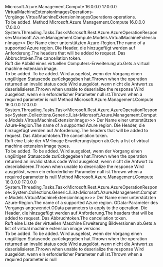 <Type Name="IVirtualMachineExtensionImagesOperations" FullName="Microsoft.Azure.Management.Compute.IVirtualMachineExtensionImagesOperations">
  <TypeSignature Language="C#" Value="public interface IVirtualMachineExtensionImagesOperations" />
  <TypeSignature Language="ILAsm" Value=".class public interface auto ansi abstract IVirtualMachineExtensionImagesOperations" />
  <TypeSignature Language="DocId" Value="T:Microsoft.Azure.Management.Compute.IVirtualMachineExtensionImagesOperations" />
  <TypeSignature Language="VB.NET" Value="Public Interface IVirtualMachineExtensionImagesOperations" />
  <TypeSignature Language="F#" Value="type IVirtualMachineExtensionImagesOperations = interface" />
  <AssemblyInfo>
    <AssemblyName>Microsoft.Azure.Management.Compute</AssemblyName>
    <AssemblyVersion>16.0.0.0</AssemblyVersion>
    <AssemblyVersion>17.0.0.0</AssemblyVersion>
  </AssemblyInfo>
  <Interfaces />
  <Docs>
    <summary>
            <span data-ttu-id="16a2a-101">VirtualMachineExtensionImagesOperations-Vorgänge.</span><span class="sxs-lookup"><span data-stu-id="16a2a-101">VirtualMachineExtensionImagesOperations operations.</span></span>
            </summary>
    <remarks>To be added.</remarks>
  </Docs>
  <Members>
    <Member MemberName="GetWithHttpMessagesAsync">
      <MemberSignature Language="C#" Value="public System.Threading.Tasks.Task&lt;Microsoft.Rest.Azure.AzureOperationResponse&lt;Microsoft.Azure.Management.Compute.Models.VirtualMachineExtensionImage&gt;&gt; GetWithHttpMessagesAsync (string location, string publisherName, string type, string version, System.Collections.Generic.Dictionary&lt;string,System.Collections.Generic.List&lt;string&gt;&gt; customHeaders = null, System.Threading.CancellationToken cancellationToken = null);" />
      <MemberSignature Language="ILAsm" Value=".method public hidebysig newslot virtual instance class System.Threading.Tasks.Task`1&lt;class Microsoft.Rest.Azure.AzureOperationResponse`1&lt;class Microsoft.Azure.Management.Compute.Models.VirtualMachineExtensionImage&gt;&gt; GetWithHttpMessagesAsync(string location, string publisherName, string type, string version, class System.Collections.Generic.Dictionary`2&lt;string, class System.Collections.Generic.List`1&lt;string&gt;&gt; customHeaders, valuetype System.Threading.CancellationToken cancellationToken) cil managed" />
      <MemberSignature Language="DocId" Value="M:Microsoft.Azure.Management.Compute.IVirtualMachineExtensionImagesOperations.GetWithHttpMessagesAsync(System.String,System.String,System.String,System.String,System.Collections.Generic.Dictionary{System.String,System.Collections.Generic.List{System.String}},System.Threading.CancellationToken)" />
      <MemberSignature Language="F#" Value="abstract member GetWithHttpMessagesAsync : string * string * string * string * System.Collections.Generic.Dictionary&lt;string, System.Collections.Generic.List&lt;string&gt;&gt; * System.Threading.CancellationToken -&gt; System.Threading.Tasks.Task&lt;Microsoft.Rest.Azure.AzureOperationResponse&lt;Microsoft.Azure.Management.Compute.Models.VirtualMachineExtensionImage&gt;&gt;" Usage="iVirtualMachineExtensionImagesOperations.GetWithHttpMessagesAsync (location, publisherName, type, version, customHeaders, cancellationToken)" />
      <MemberType>Method</MemberType>
      <AssemblyInfo>
        <AssemblyName>Microsoft.Azure.Management.Compute</AssemblyName>
        <AssemblyVersion>16.0.0.0</AssemblyVersion>
        <AssemblyVersion>17.0.0.0</AssemblyVersion>
      </AssemblyInfo>
      <ReturnValue>
        <ReturnType>System.Threading.Tasks.Task&lt;Microsoft.Rest.Azure.AzureOperationResponse&lt;Microsoft.Azure.Management.Compute.Models.VirtualMachineExtensionImage&gt;&gt;</ReturnType>
      </ReturnValue>
      <Parameters>
        <Parameter Name="location" Type="System.String" />
        <Parameter Name="publisherName" Type="System.String" />
        <Parameter Name="type" Type="System.String" />
        <Parameter Name="version" Type="System.String" />
        <Parameter Name="customHeaders" Type="System.Collections.Generic.Dictionary&lt;System.String,System.Collections.Generic.List&lt;System.String&gt;&gt;" />
        <Parameter Name="cancellationToken" Type="System.Threading.CancellationToken" />
      </Parameters>
      <Docs>
        <param name="location">
            <span data-ttu-id="16a2a-102">Der Name einer unterstützten Azure-Region.</span><span class="sxs-lookup"><span data-stu-id="16a2a-102">The name of a supported Azure region.</span></span>
            </param>
        <param name="publisherName"></param>
        <param name="type"></param>
        <param name="version"></param>
        <param name="customHeaders">
            <span data-ttu-id="16a2a-103">Die Header, die hinzugefügt werden auf Anforderung.</span><span class="sxs-lookup"><span data-stu-id="16a2a-103">The headers that will be added to request.</span></span>
            </param>
        <param name="cancellationToken">
            <span data-ttu-id="16a2a-104">Das Abbruchtoken.</span><span class="sxs-lookup"><span data-stu-id="16a2a-104">The cancellation token.</span></span>
            </param>
        <summary>
            <span data-ttu-id="16a2a-105">Ruft die Abbild eines virtuellen Computers-Erweiterung ab.</span><span class="sxs-lookup"><span data-stu-id="16a2a-105">Gets a virtual machine extension image.</span></span>
            </summary>
        <returns>To be added.</returns>
        <remarks>To be added.</remarks>
        <exception cref="T:Microsoft.Rest.Azure.CloudException">
            <span data-ttu-id="16a2a-106">Wird ausgelöst, wenn der Vorgang einen ungültigen Statuscode zurückgegeben hat.</span><span class="sxs-lookup"><span data-stu-id="16a2a-106">Thrown when the operation returned an invalid status code</span></span>
            </exception>
        <exception cref="T:Microsoft.Rest.SerializationException">
            <span data-ttu-id="16a2a-107">Wird ausgelöst, wenn nicht die Antwort zu deserialisieren.</span><span class="sxs-lookup"><span data-stu-id="16a2a-107">Thrown when unable to deserialize the response</span></span>
            </exception>
        <exception cref="T:Microsoft.Rest.ValidationException">
            <span data-ttu-id="16a2a-108">Wird ausgelöst, wenn ein erforderlicher Parameter null ist.</span><span class="sxs-lookup"><span data-stu-id="16a2a-108">Thrown when a required parameter is null</span></span>
            </exception>
      </Docs>
    </Member>
    <Member MemberName="ListTypesWithHttpMessagesAsync">
      <MemberSignature Language="C#" Value="public System.Threading.Tasks.Task&lt;Microsoft.Rest.Azure.AzureOperationResponse&lt;System.Collections.Generic.IList&lt;Microsoft.Azure.Management.Compute.Models.VirtualMachineExtensionImage&gt;&gt;&gt; ListTypesWithHttpMessagesAsync (string location, string publisherName, System.Collections.Generic.Dictionary&lt;string,System.Collections.Generic.List&lt;string&gt;&gt; customHeaders = null, System.Threading.CancellationToken cancellationToken = null);" />
      <MemberSignature Language="ILAsm" Value=".method public hidebysig newslot virtual instance class System.Threading.Tasks.Task`1&lt;class Microsoft.Rest.Azure.AzureOperationResponse`1&lt;class System.Collections.Generic.IList`1&lt;class Microsoft.Azure.Management.Compute.Models.VirtualMachineExtensionImage&gt;&gt;&gt; ListTypesWithHttpMessagesAsync(string location, string publisherName, class System.Collections.Generic.Dictionary`2&lt;string, class System.Collections.Generic.List`1&lt;string&gt;&gt; customHeaders, valuetype System.Threading.CancellationToken cancellationToken) cil managed" />
      <MemberSignature Language="DocId" Value="M:Microsoft.Azure.Management.Compute.IVirtualMachineExtensionImagesOperations.ListTypesWithHttpMessagesAsync(System.String,System.String,System.Collections.Generic.Dictionary{System.String,System.Collections.Generic.List{System.String}},System.Threading.CancellationToken)" />
      <MemberSignature Language="F#" Value="abstract member ListTypesWithHttpMessagesAsync : string * string * System.Collections.Generic.Dictionary&lt;string, System.Collections.Generic.List&lt;string&gt;&gt; * System.Threading.CancellationToken -&gt; System.Threading.Tasks.Task&lt;Microsoft.Rest.Azure.AzureOperationResponse&lt;System.Collections.Generic.IList&lt;Microsoft.Azure.Management.Compute.Models.VirtualMachineExtensionImage&gt;&gt;&gt;" Usage="iVirtualMachineExtensionImagesOperations.ListTypesWithHttpMessagesAsync (location, publisherName, customHeaders, cancellationToken)" />
      <MemberType>Method</MemberType>
      <AssemblyInfo>
        <AssemblyName>Microsoft.Azure.Management.Compute</AssemblyName>
        <AssemblyVersion>16.0.0.0</AssemblyVersion>
        <AssemblyVersion>17.0.0.0</AssemblyVersion>
      </AssemblyInfo>
      <ReturnValue>
        <ReturnType>System.Threading.Tasks.Task&lt;Microsoft.Rest.Azure.AzureOperationResponse&lt;System.Collections.Generic.IList&lt;Microsoft.Azure.Management.Compute.Models.VirtualMachineExtensionImage&gt;&gt;&gt;</ReturnType>
      </ReturnValue>
      <Parameters>
        <Parameter Name="location" Type="System.String" />
        <Parameter Name="publisherName" Type="System.String" />
        <Parameter Name="customHeaders" Type="System.Collections.Generic.Dictionary&lt;System.String,System.Collections.Generic.List&lt;System.String&gt;&gt;" />
        <Parameter Name="cancellationToken" Type="System.Threading.CancellationToken" />
      </Parameters>
      <Docs>
        <param name="location">
            <span data-ttu-id="16a2a-109">Der Name einer unterstützten Azure-Region.</span><span class="sxs-lookup"><span data-stu-id="16a2a-109">The name of a supported Azure region.</span></span>
            </param>
        <param name="publisherName"></param>
        <param name="customHeaders">
            <span data-ttu-id="16a2a-110">Die Header, die hinzugefügt werden auf Anforderung.</span><span class="sxs-lookup"><span data-stu-id="16a2a-110">The headers that will be added to request.</span></span>
            </param>
        <param name="cancellationToken">
            <span data-ttu-id="16a2a-111">Das Abbruchtoken.</span><span class="sxs-lookup"><span data-stu-id="16a2a-111">The cancellation token.</span></span>
            </param>
        <summary>
            <span data-ttu-id="16a2a-112">Ruft eine Liste der VM-Image Erweiterungstypen ab.</span><span class="sxs-lookup"><span data-stu-id="16a2a-112">Gets a list of virtual machine extension image types.</span></span>
            </summary>
        <returns>To be added.</returns>
        <remarks>To be added.</remarks>
        <exception cref="T:Microsoft.Rest.Azure.CloudException">
            <span data-ttu-id="16a2a-113">Wird ausgelöst, wenn der Vorgang einen ungültigen Statuscode zurückgegeben hat.</span><span class="sxs-lookup"><span data-stu-id="16a2a-113">Thrown when the operation returned an invalid status code</span></span>
            </exception>
        <exception cref="T:Microsoft.Rest.SerializationException">
            <span data-ttu-id="16a2a-114">Wird ausgelöst, wenn nicht die Antwort zu deserialisieren.</span><span class="sxs-lookup"><span data-stu-id="16a2a-114">Thrown when unable to deserialize the response</span></span>
            </exception>
        <exception cref="T:Microsoft.Rest.ValidationException">
            <span data-ttu-id="16a2a-115">Wird ausgelöst, wenn ein erforderlicher Parameter null ist.</span><span class="sxs-lookup"><span data-stu-id="16a2a-115">Thrown when a required parameter is null</span></span>
            </exception>
      </Docs>
    </Member>
    <Member MemberName="ListVersionsWithHttpMessagesAsync">
      <MemberSignature Language="C#" Value="public System.Threading.Tasks.Task&lt;Microsoft.Rest.Azure.AzureOperationResponse&lt;System.Collections.Generic.IList&lt;Microsoft.Azure.Management.Compute.Models.VirtualMachineExtensionImage&gt;&gt;&gt; ListVersionsWithHttpMessagesAsync (string location, string publisherName, string type, Microsoft.Rest.Azure.OData.ODataQuery&lt;Microsoft.Azure.Management.Compute.Models.VirtualMachineExtensionImage&gt; odataQuery = null, System.Collections.Generic.Dictionary&lt;string,System.Collections.Generic.List&lt;string&gt;&gt; customHeaders = null, System.Threading.CancellationToken cancellationToken = null);" />
      <MemberSignature Language="ILAsm" Value=".method public hidebysig newslot virtual instance class System.Threading.Tasks.Task`1&lt;class Microsoft.Rest.Azure.AzureOperationResponse`1&lt;class System.Collections.Generic.IList`1&lt;class Microsoft.Azure.Management.Compute.Models.VirtualMachineExtensionImage&gt;&gt;&gt; ListVersionsWithHttpMessagesAsync(string location, string publisherName, string type, class Microsoft.Rest.Azure.OData.ODataQuery`1&lt;class Microsoft.Azure.Management.Compute.Models.VirtualMachineExtensionImage&gt; odataQuery, class System.Collections.Generic.Dictionary`2&lt;string, class System.Collections.Generic.List`1&lt;string&gt;&gt; customHeaders, valuetype System.Threading.CancellationToken cancellationToken) cil managed" />
      <MemberSignature Language="DocId" Value="M:Microsoft.Azure.Management.Compute.IVirtualMachineExtensionImagesOperations.ListVersionsWithHttpMessagesAsync(System.String,System.String,System.String,Microsoft.Rest.Azure.OData.ODataQuery{Microsoft.Azure.Management.Compute.Models.VirtualMachineExtensionImage},System.Collections.Generic.Dictionary{System.String,System.Collections.Generic.List{System.String}},System.Threading.CancellationToken)" />
      <MemberSignature Language="F#" Value="abstract member ListVersionsWithHttpMessagesAsync : string * string * string * Microsoft.Rest.Azure.OData.ODataQuery&lt;Microsoft.Azure.Management.Compute.Models.VirtualMachineExtensionImage&gt; * System.Collections.Generic.Dictionary&lt;string, System.Collections.Generic.List&lt;string&gt;&gt; * System.Threading.CancellationToken -&gt; System.Threading.Tasks.Task&lt;Microsoft.Rest.Azure.AzureOperationResponse&lt;System.Collections.Generic.IList&lt;Microsoft.Azure.Management.Compute.Models.VirtualMachineExtensionImage&gt;&gt;&gt;" Usage="iVirtualMachineExtensionImagesOperations.ListVersionsWithHttpMessagesAsync (location, publisherName, type, odataQuery, customHeaders, cancellationToken)" />
      <MemberType>Method</MemberType>
      <AssemblyInfo>
        <AssemblyName>Microsoft.Azure.Management.Compute</AssemblyName>
        <AssemblyVersion>16.0.0.0</AssemblyVersion>
        <AssemblyVersion>17.0.0.0</AssemblyVersion>
      </AssemblyInfo>
      <ReturnValue>
        <ReturnType>System.Threading.Tasks.Task&lt;Microsoft.Rest.Azure.AzureOperationResponse&lt;System.Collections.Generic.IList&lt;Microsoft.Azure.Management.Compute.Models.VirtualMachineExtensionImage&gt;&gt;&gt;</ReturnType>
      </ReturnValue>
      <Parameters>
        <Parameter Name="location" Type="System.String" />
        <Parameter Name="publisherName" Type="System.String" />
        <Parameter Name="type" Type="System.String" />
        <Parameter Name="odataQuery" Type="Microsoft.Rest.Azure.OData.ODataQuery&lt;Microsoft.Azure.Management.Compute.Models.VirtualMachineExtensionImage&gt;" />
        <Parameter Name="customHeaders" Type="System.Collections.Generic.Dictionary&lt;System.String,System.Collections.Generic.List&lt;System.String&gt;&gt;" />
        <Parameter Name="cancellationToken" Type="System.Threading.CancellationToken" />
      </Parameters>
      <Docs>
        <param name="location">
            <span data-ttu-id="16a2a-116">Der Name einer unterstützten Azure-Region.</span><span class="sxs-lookup"><span data-stu-id="16a2a-116">The name of a supported Azure region.</span></span>
            </param>
        <param name="publisherName"></param>
        <param name="type"></param>
        <param name="odataQuery">
            <span data-ttu-id="16a2a-117">OData-Parameter des Vorgangs angewendet.</span><span class="sxs-lookup"><span data-stu-id="16a2a-117">OData parameters to apply to the operation.</span></span>
            </param>
        <param name="customHeaders">
            <span data-ttu-id="16a2a-118">Die Header, die hinzugefügt werden auf Anforderung.</span><span class="sxs-lookup"><span data-stu-id="16a2a-118">The headers that will be added to request.</span></span>
            </param>
        <param name="cancellationToken">
            <span data-ttu-id="16a2a-119">Das Abbruchtoken.</span><span class="sxs-lookup"><span data-stu-id="16a2a-119">The cancellation token.</span></span>
            </param>
        <summary>
            <span data-ttu-id="16a2a-120">Ruft eine Liste der virtuellen Maschine Erweiterung Bildversionen ab.</span><span class="sxs-lookup"><span data-stu-id="16a2a-120">Gets a list of virtual machine extension image versions.</span></span>
            </summary>
        <returns>To be added.</returns>
        <remarks>To be added.</remarks>
        <exception cref="T:Microsoft.Rest.Azure.CloudException">
            <span data-ttu-id="16a2a-121">Wird ausgelöst, wenn der Vorgang einen ungültigen Statuscode zurückgegeben hat.</span><span class="sxs-lookup"><span data-stu-id="16a2a-121">Thrown when the operation returned an invalid status code</span></span>
            </exception>
        <exception cref="T:Microsoft.Rest.SerializationException">
            <span data-ttu-id="16a2a-122">Wird ausgelöst, wenn nicht die Antwort zu deserialisieren.</span><span class="sxs-lookup"><span data-stu-id="16a2a-122">Thrown when unable to deserialize the response</span></span>
            </exception>
        <exception cref="T:Microsoft.Rest.ValidationException">
            <span data-ttu-id="16a2a-123">Wird ausgelöst, wenn ein erforderlicher Parameter null ist.</span><span class="sxs-lookup"><span data-stu-id="16a2a-123">Thrown when a required parameter is null</span></span>
            </exception>
      </Docs>
    </Member>
  </Members>
</Type>